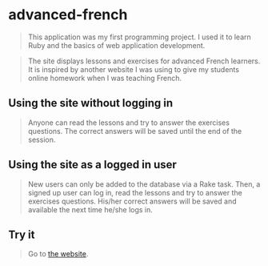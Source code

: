 advanced-french
===============

> This application was my first programming project. I used it to learn Ruby and the basics of web application development. 

> The site displays lessons and exercises for advanced French learners.
> It is inspired by another website I was using to give my students online homework when I was teaching French.

Using the site without logging in
---------------------------------

> Anyone can read the lessons and try to answer the exercises questions. The correct answers will be saved until the end of the session.

Using the site as a logged in user
----------------------------------

> New users can only be added to the database via a Rake task.
> Then, a signed up user can log in, read the lessons and try to answer the exercises questions. His/her correct answers will be saved and available the next time he/she logs in.

Try it
------

> Go to [the website](https://advanced-french.herokuapp.com/).
